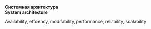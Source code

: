 **Системная архитектура** <br>
**System architecture**

Availability, effciency, modifability, performance, reliability, scalability